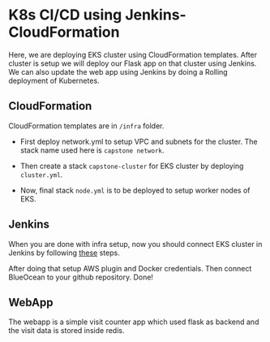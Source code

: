 # K8s CI/CD using Jenkins-CloudFormation

Here, we are deploying EKS cluster using CloudFormation templates. After cluster is setup we will deploy our Flask app on that cluster using Jenkins.
We can also update the web app using Jenkins by doing a Rolling deployment of Kubernetes.

## CloudFormation

CloudFormation templates are in `/infra` folder.

- First deploy network.yml to setup VPC and subnets for the cluster. The stack name used here is `capstone network`.

- Then create a stack `capstone-cluster` for EKS cluster by deploying `cluster.yml`.

- Now, final stack `node.yml` is to be deployed to setup worker nodes of EKS.

## Jenkins

When you are done with infra setup, now you should connect EKS cluster in Jenkins by following [these](https://aws.amazon.com/premiumsupport/knowledge-center/eks-cluster-connection/) steps.

After doing that setup AWS plugin and Docker credentials.
Then connect BlueOcean to your github repository. Done!

## WebApp

The webapp is a simple visit counter app which used flask as backend and the visit data is stored inside redis.
